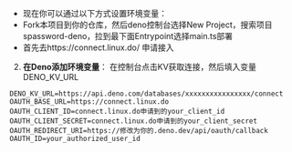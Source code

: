- 现在你可以通过以下方式设置环境变量：
- Fork本项目到你的仓库，然后deno控制台选择New Project，搜索项目spassword-deno，拉到最下面Entrypoint选择main.ts部署
- 首先去https://connect.linux.do/ 申请接入
2. **在Deno添加环境变量**：
在控制台点击KV获取连接，然后填入变量DENO_KV_URL
```env
DENO_KV_URL=https://api.deno.com/databases/xxxxxxxxxxxxxxxx/connect
OAUTH_BASE_URL=https://connect.linux.do
OAUTH_CLIENT_ID=connect.linux.do申请到的your_client_id
OAUTH_CLIENT_SECRET=connect.linux.do申请到的your_client_secret
OAUTH_REDIRECT_URI=https://修改为你的.deno.dev/api/oauth/callback
OAUTH_ID=your_authorized_user_id
```


